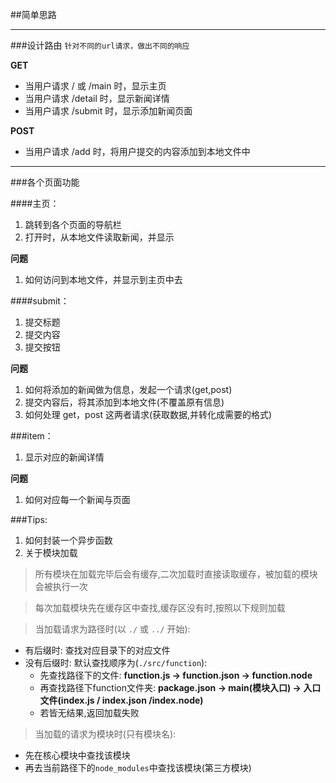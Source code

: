 ##简单思路

---
###设计路由
`针对不同的url请求，做出不同的响应`

 **GET** 
- 当用户请求 / 或 /main 时，显示主页   
- 当用户请求 /detail 时，显示新闻详情
- 当用户请求 /submit 时，显示添加新闻页面

**POST**
- 当用户请求 /add 时，将用户提交的内容添加到本地文件中

---
###各个页面功能

####主页：
1. 跳转到各个页面的导航栏
2. 打开时，从本地文件读取新闻，并显示


**问题**
1. 如何访问到本地文件，并显示到主页中去

####submit：
1. 提交标题
2. 提交内容
3. 提交按钮

**问题**
1. 如何将添加的新闻做为信息，发起一个请求(get,post)
2. 提交内容后，将其添加到本地文件(不覆盖原有信息)
3. 如何处理 get，post 这两者请求(获取数据,并转化成需要的格式)

###item：
1. 显示对应的新闻详情

**问题**
1. 如何对应每一个新闻与页面

###Tips:

1. 如何封装一个异步函数
2. 关于模块加载


  > 所有模块在加载完毕后会有缓存,二次加载时直接读取缓存，被加载的模块会被执行一次

  > 每次加载模块先在缓存区中查找,缓存区没有时,按照以下规则加载

  > 当加载请求为路径时(以 `./` 或 `../` 开始):
  - 有后缀时: 查找对应目录下的对应文件
  - 没有后缀时: 默认查找顺序为(`./src/function`):
    * 先查找路径下的文件: **function.js -> function.json -> function.node** 
    * 再查找路径下function文件夹:
      **package.json -> main(模块入口) -> 入口文件(index.js / index.json /index.node)**
    * 若皆无结果,返回加载失败

  > 当加载的请求为模块时(只有模块名):
  - 先在核心模块中查找该模块
  - 再去当前路径下的`node_modules`中查找该模块(第三方模块)

